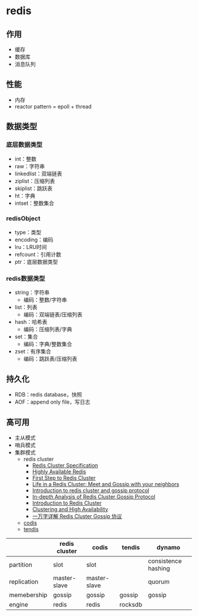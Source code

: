 # redis

## 作用

- 缓存
- 数据库
- 消息队列

## 性能

- 内存
- reactor pattern = epoll + thread

## 数据类型

### 底层数据类型

- int：整数
- raw：字符串
- linkedlist：双端链表
- ziplist：压缩列表
- skiplist：跳跃表
- ht：字典
- intset：整数集合

### redisObject

- type：类型
- encoding：编码
- lru：LRU时间
- refcount：引用计数
- ptr：底层数据类型

### redis数据类型

- string：字符串
  - 编码：整数/字符串
- list：列表
  - 编码：双端链表/压缩列表
- hash：哈希表
  - 编码：压缩列表/字典
- set：集合
  - 编码：字典/整数集合
- zset：有序集合
  - 编码：跳跃表/压缩列表

## 持久化

- RDB：redis database，快照
- AOF：append only file，写日志

## 高可用

- 主从模式
- 哨兵模式
- 集群模式
  - redis cluster
    - [Redis Cluster Specification](https://redis.io/topics/cluster-spec)
    - [Highly Available Redis](https://redislabs.com/redis-enterprise/technology/highly-available-redis/)
    - [First Step to Redis Cluster](https://blog.usejournal.com/first-step-to-redis-cluster-7712e1c31847)
    - [Life in a Redis Cluster: Meet and Gossip with your neighbors](https://cristian.regolo.cc/2015/09/05/life-in-a-redis-cluster.html)
    - [Introduction to redis cluster and gossip protocol](https://developpaper.com/introduction-to-redis-cluster-and-gossip-protocol/)
    - [In-depth Analysis of Redis Cluster Gossip Protocol](https://www.alibabacloud.com/blog/in-depth-analysis-of-redis-cluster-gossip-protocol_594706)
    - [Introduction to Redis Cluster](http://intro2libsys.com/focused-redis-topics/day-one/intro-redis-cluster)
    - [Clustering and High Availability](http://intro2libsys.info/introduction-to-redis/clustering-and-ha)
    - [一万字详解 Redis Cluster Gossip 协议](https://zhuanlan.zhihu.com/p/328728595)
  - [codis](https://github.com/CodisLabs/codis)
  - [tendis](https://github.com/Tencent/Tendis)

||redis cluster|codis|tendis|dynamo|
|-|-|-|-|-|
|partition|slot|slot||consistence hashing|
|replication|master-slave|master-slave||quorum|
|memebership|gossip|gossip|gossip|gossip|
|engine|redis|redis|rocksdb||


